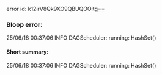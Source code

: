 error id: k12irV8Qk9XO9QBUQOOitg==
### Bloop error:

25/06/18 00:37:06 INFO DAGScheduler: running: HashSet()
#### Short summary: 

25/06/18 00:37:06 INFO DAGScheduler: running: HashSet()